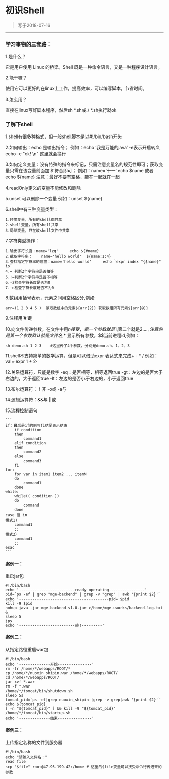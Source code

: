 # 初识Shell
> 写于2018-07-16
---

### 学习事物的三套路：

1.是什么？

它是用户使用 Linux 的桥梁。Shell 既是一种命令语言，又是一种程序设计语言。
	
2.能干嘛？

使用它可以更好的在linux上工作，提高效率，可以编写脚本，节省时间。

3.怎么用？

直接在linux写好脚本程序，然后sh *.sh或./  *.sh执行就ok
	
### 了解下shell
1.shell有很多种格式，但一般shell脚本是以#!/bin/bash开头

2.如何输出：echo 是输出指令；	例如：echo ’我是万能的java‘   -e表示开启转义  echo -e "ok! \n"  这里就会换行

3.如何定义变量：没有特殊的指令来标记，只需注意变量名的规范性即可；获取变量只需在该变量前面加‘$'符合即可；	
	例如：name=’十一‘	echo $name 或者 echo ${name}		注意：最好不要有空格，能在一起就在一起
	
4.readOnly定义的变量不能修改和删除

5.unset 可以删除一个变量	例如：unset ${name}

6.shell中有三种变量类型：

    1.环境变量，所有的shell都共享
    2.shell变量，所有shell共享
    3.局部变量，只在改shell文件中共享
	
7.字符类型操作：

	1.输出字符长度：name='lzq'		echo ${#name}
	2.截取字符串：	name='hello world'	${name:1:4}
	3.查找指定字符串的位置：name='hello world' 	echo `expr index "{$name}" is`
	4.=	判断2个字符串是否相等
	5.!=判断2个字符串是否不相等
	6.-z检查字符长度是否为0
	7.-n检查字符长度是否不为0

8.数组用括号表示，元素之间用空格区分,例如:

    arr=(1 2 3 4 5 )  读取数组中的元素${arr[2]}	获取数组所有元素${arr[@]}
	
9.注释用‘#’键

10.向文件传递参数，在文件中用$n接受，第一个参数就是$1,第二个就是$2....,注意的是第一个参数默认就是文件名,$* 显示所有参数，$$当前进程id,例如：

    sh demo.sh 1 2 3	#这里传了4个参数，分别是demo.sh、1、2、3 
	
11.shell不支持简单的数学运算，但是可以借助expr 表达式来完成+ - * /
	例如：val=·expr 1 + 2· 
	
12.关系运算符，只能是数字
	-eq：是否相等，相等返回true
	-gt：左边的是否大于右边的，大于返回true
	-lt：左边的是否小于右边的，小于返回true
	
13.布尔运算符：！非		-o或	-a与

14.逻辑运算符：&&与		||或

15.流程控制语句

	```
	if：最后是if的倒写fi结尾表示结束
		if condition
		then 
			command1
		elif condition
		then 
			command2
		else
			command3
		fi
	for:
		for var in item1 item2 ... itemN
		do
			command1
		done
	while:
		while(( condition ))
		do
			command
		done
	case 值 in
	模式1)
		command1
		;;
	模式2）
		command1
		;;
	esac
	```
#### 案例一：

重启jar包
```
#!/bin/bash
echo '-------------------------ready operating----------------'
pid=`ps -ef | grep "mge-backend" | grep -v "grep" | awk '{print $2}'`
echo '----------------------------------------pid='$pid
kill -9 $pid
nohup java -jar mge-backend-v1.0.jar >/home/mge-uworks/backend-log.txt &
sleep 5
jps
echo '-------------------------ok!---------'
```
#### 案例二：
从指定路径重启war包
```
#!/bin/bash
echo '--------------开始---------------'
rm -fr /home/*/webapps/ROOT/*
cp /home/*/nuoxin_shipin.war /home/*/webapps/ROOT/
cd /home/*/webapps/ROOT/
jar xvf *.war
rm -f *.war
/home/*/tomcat/bin/shutdown.sh
sleep 5s		
tomcat_pid=`ps -ef|grep nuoxin_shipin |grep -v grep|awk '{print $2}'`	
echo ${tomcat_pid}
[ -n "${tomcat_pid}" ] && kill -9 "${tomcat_pid}" 
/home/*/tomcat/bin/startup.sh
echo '--------------结束---------------'
```
#### 案例三：
上传指定名称的文件到服务器
```
#!/bin/bash
echo "请输入文件名："
read file
scp "$file" root@47.95.199.42:/home # 这里的$file变量可以接受命令行传进来的参数
```

		